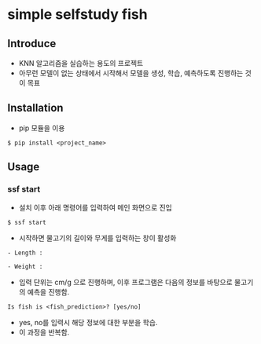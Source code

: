 # simple selfstudy fish

## Introduce

- KNN 알고리즘을 실습하는 용도의 프로젝트
- 아무런 모델이 없는 상태에서 시작해서 모델을 생성, 학습, 예측하도록 진행하는 것이 목표

## Installation

- pip 모듈을 이용
```
$ pip install <project_name>
```

## Usage

### ssf start

- 설치 이후 아래 명령어를 입력하여 메인 화면으로 진입
```
$ ssf start
```

- 시작하면 물고기의 길이와 무게를 입력하는 창이 활성화
```
- Length : 
```
```
- Weight : 
```

- 입력 단위는 cm/g 으로 진행하며, 이후 프로그램은 다음의 정보를 바탕으로 물고기의 예측을 진행함.

```
Is fish is <fish_prediction>? [yes/no]
```

- yes, no를 입력시 해당 정보에 대한 부분을 학습.
- 이 과정을 반복함.
